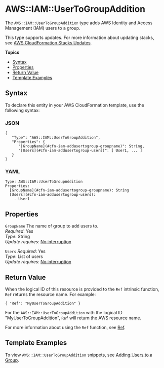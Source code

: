 # AWS::IAM::UserToGroupAddition<a name="aws-properties-iam-addusertogroup"></a>

The `AWS::IAM::UserToGroupAddition` type adds AWS Identity and Access Management \(IAM\) users to a group\.

This type supports updates\. For more information about updating stacks, see [AWS CloudFormation Stacks Updates](using-cfn-updating-stacks.md)\.

**Topics**
+ [Syntax](#aws-resource-iam-addusertogroup-syntax)
+ [Properties](#w4ab1c21c10d144c50c11)
+ [Return Value](#w4ab1c21c10d144c50c13)
+ [Template Examples](#w4ab1c21c10d144c50c15)

## Syntax<a name="aws-resource-iam-addusertogroup-syntax"></a>

To declare this entity in your AWS CloudFormation template, use the following syntax:

### JSON<a name="aws-resource-iam-addusertogroup-syntax.json"></a>

```
{
   "Type": "AWS::IAM::UserToGroupAddition",
   "Properties": {
      "[GroupName](#cfn-iam-addusertogroup-groupname)": String,
      "[Users](#cfn-iam-addusertogroup-users)": [ User1, ... ]
   }
}
```

### YAML<a name="aws-resource-iam-addusertogroup-syntax.yaml"></a>

```
Type: AWS::IAM::UserToGroupAddition
Properties: 
  [GroupName](#cfn-iam-addusertogroup-groupname): String
  [Users](#cfn-iam-addusertogroup-users):
    - User1
```

## Properties<a name="w4ab1c21c10d144c50c11"></a>

`GroupName`  <a name="cfn-iam-addusertogroup-groupname"></a>
The name of group to add users to\.  
*Required*: Yes  
*Type*: String  
*Update requires*: [No interruption](using-cfn-updating-stacks-update-behaviors.md#update-no-interrupt)

`Users`  <a name="cfn-iam-addusertogroup-users"></a>
*Required*: Yes  
*Type*: List of users  
*Update requires*: [No interruption](using-cfn-updating-stacks-update-behaviors.md#update-no-interrupt)

## Return Value<a name="w4ab1c21c10d144c50c13"></a>

When the logical ID of this resource is provided to the `Ref` intrinsic function, `Ref` returns the resource name\. For example:

```
{ "Ref": "MyUserToGroupAddition" }
```

For the `AWS::IAM::UserToGroupAddition` with the logical ID "MyUserToGroupAddition", `Ref` will return the AWS resource name\.

For more information about using the `Ref` function, see [Ref](intrinsic-function-reference-ref.md)\.

## Template Examples<a name="w4ab1c21c10d144c50c15"></a>

To view `AWS::IAM::UserToGroupAddition` snippets, see [Adding Users to a Group](quickref-iam.md#scenario-iam-addusertogroup)\.